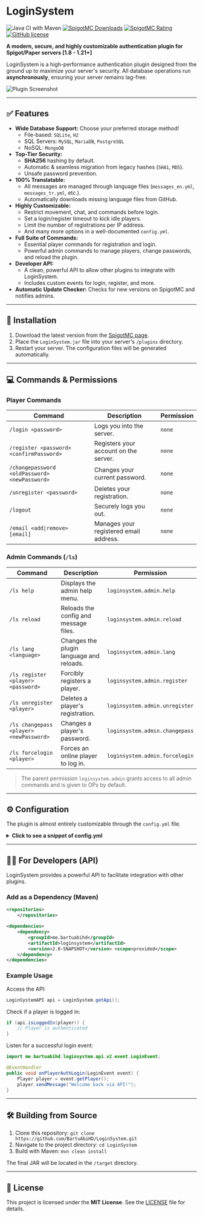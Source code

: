 # LoginSystem

![Java CI with Maven](https://github.com/BartuAbiHD/LoginSystem/actions/workflows/maven.yml/badge.svg)
[![SpigotMC Downloads](https://img.shields.io/spigot/dm/74894?label=SpigotMC%20Downloads)](https://www.spigotmc.org/resources/loginsystem-advanced-secure-auth-1-8-1-21-multi-db-api.74894/)
[![SpigotMC Rating](https://img.shields.io/spigot/r/74894?label=SpigotMC%20Rating)](https://www.spigotmc.org/resources/loginsystem-advanced-secure-auth-1-8-1-21-multi-db-api.74894/)
[![GitHub license](https://img.shields.io/github/license/BartuAbiHD/LoginSystem)](https://github.com/BartuAbiHD/LoginSystem/blob/main/LICENSE)

**A modern, secure, and highly customizable authentication plugin for Spigot/Paper servers [1.8 - 1.21+]**

LoginSystem is a high-performance authentication plugin designed from the ground up to maximize your server's security. All database operations run **asynchronously**, ensuring your server remains lag-free.

![Plugin Screenshot](https://proxy.spigotmc.org/04cb2bc1c6b54b403e92d49f2a4e93b3c4b9f81a/68747470733a2f2f692e6962622e636f2f46624d6a687977702f53637265656e73686f742d3432322e706e67)

---

## ✅ Features

* **Wide Database Support:** Choose your preferred storage method!
    * File-based: `SQLite`, `H2`
    * SQL Servers: `MySQL`, `MariaDB`, `PostgreSQL`
    * NoSQL: `MongoDB`
* **Top-Tier Security:**
    * **SHA256** hashing by default.
    * Automatic & seamless migration from legacy hashes (`SHA1`, `MD5`).
    * Unsafe password prevention.
* **100% Translatable:**
    * All messages are managed through language files (`messages_en.yml`, `messages_tr.yml`, etc.).
    * Automatically downloads missing language files from GitHub.
* **Highly Customizable:**
    * Restrict movement, chat, and commands before login.
    * Set a login/register timeout to kick idle players.
    * Limit the number of registrations per IP address.
    * And many more options in a well-documented `config.yml`.
* **Full Suite of Commands:**
    * Essential player commands for registration and login.
    * Powerful admin commands to manage players, change passwords, and reload the plugin.
* **Developer API:**
    * A clean, powerful API to allow other plugins to integrate with LoginSystem.
    * Includes custom events for login, register, and more.
* **Automatic Update Checker:** Checks for new versions on SpigotMC and notifies admins.

---

## 🚀 Installation

1.  Download the latest version from the [SpigotMC page](https://www.spigotmc.org/resources/loginsystem-advanced-secure-auth-1-8-1-21-multi-db-api.74894/).
2.  Place the `LoginSystem.jar` file into your server's `/plugins` directory.
3.  Restart your server. The configuration files will be generated automatically.

---

## 💻 Commands & Permissions

### Player Commands
| Command                                      | Description                            | Permission      |
| -------------------------------------------- | -------------------------------------- | --------------- |
| `/login <password>`                          | Logs you into the server.              | `none`          |
| `/register <password> <confirmPassword>`     | Registers your account on the server.  | `none`          |
| `/changepassword <oldPassword> <newPassword>`| Changes your current password.         | `none`          |
| `/unregister <password>`                     | Deletes your registration.             | `none`          |
| `/logout`                                    | Securely logs you out.                 | `none`          |
| `/email <add\|remove> [email]`               | Manages your registered email address. | `none`          |

### Admin Commands (`/ls`)
| Command                               | Description                                      | Permission                      |
| ------------------------------------- | ------------------------------------------------ | ------------------------------- |
| `/ls help`                            | Displays the admin help menu.                    | `loginsystem.admin.help`        |
| `/ls reload`                          | Reloads the config and message files.            | `loginsystem.admin.reload`      |
| `/ls lang <language>`                 | Changes the plugin language and reloads.         | `loginsystem.admin.lang`        |
| `/ls register <player> <password>`    | Forcibly registers a player.                     | `loginsystem.admin.register`    |
| `/ls unregister <player>`             | Deletes a player's registration.                 | `loginsystem.admin.unregister`  |
| `/ls changepass <player> <newPassword>`| Changes a player's password.                   | `loginsystem.admin.changepass`  |
| `/ls forcelogin <player>`             | Forces an online player to log in.               | `loginsystem.admin.forcelogin`  |

> The parent permission `loginsystem.admin` grants access to all admin commands and is given to OPs by default.

---

## ⚙️ Configuration

The plugin is almost entirely customizable through the `config.yml` file.

<details>
<summary><b>Click to see a snippet of config.yml</b></summary>

```yaml
# Specify which method to use for data storage.
# Available options: sqlite, h2, mysql, mariadb, postgresql, mongodb
storage:
  type: sqlite

settings:
  # Specifies the language file to be used.
  # Example: en, tr, az, de
  # A list of all available languages can be found at: [https://github.com/BartuAbiHD/LoginSystem/tree/main/messages](https://github.com/BartuAbiHD/LoginSystem/tree/main/messages)
  messagesLanguage: "en"

  security:
    # Minimum password length.
    minPasswordLength: 6
    # The hashing algorithm to be used. BCRYPT is recommended.
    passwordHash: "SHA256"
    # Automatically update passwords from legacy hashes upon login.
    legacyHashes: []
      # - "SHA1"
    # Prevent unsafe (easily guessable) passwords from being used.
    unsafePasswords:
      - '123456'
      - 'password'
  
  restrictions:
    # Can unauthenticated players chat?
    allowChat: false
    # Maximum number of allowed registrations per IP (0 for unlimited).
    maxRegPerIp: 2
    # When enabled, an online player cannot be kicked due to "Logged in from another location".
    ForceSingleSession: true
    # After how many seconds should players who fail to login/register be kicked? (0 to disable)
    timeout: 30
# ... and many more settings!
```
</details>

---

## 👨‍💻 For Developers (API)

LoginSystem provides a powerful API to facilitate integration with other plugins.

### Add as a Dependency (Maven)
```xml
<repositories>
    </repositories>

<dependencies>
    <dependency>
        <groupId>me.bartuabihd</groupId>
        <artifactId>loginsystem</artifactId>
        <version>2.0-SNAPSHOT</version> <scope>provided</scope>
    </dependency>
</dependencies>
```

### Example Usage

Access the API:
```java
LoginSystemAPI api = LoginSystem.getApi();
```

Check if a player is logged in:
```java
if (api.isLoggedIn(player)) {
    // Player is authenticated
}
```

Listen for a successful login event:
```java
import me.bartuabihd.loginsystem.api.v2.event.LoginEvent;

@EventHandler
public void onPlayerAuthLogin(LoginEvent event) {
    Player player = event.getPlayer();
    player.sendMessage("Welcome back via API!");
}
```

---

## 🛠️ Building from Source

1.  Clone this repository: `git clone https://github.com/BartuAbiHD/LoginSystem.git`
2.  Navigate to the project directory: `cd LoginSystem`
3.  Build with Maven: `mvn clean install`

The final JAR will be located in the `/target` directory.

---

## 📄 License

This project is licensed under the **MIT License**. See the [LICENSE](LICENSE) file for details.
